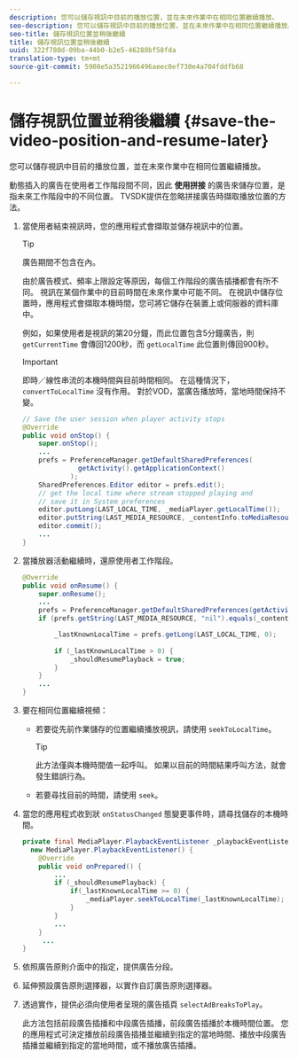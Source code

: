 ```yaml
---
description: 您可以儲存視訊中目前的播放位置，並在未來作業中在相同位置繼續播放。
seo-description: 您可以儲存視訊中目前的播放位置，並在未來作業中在相同位置繼續播放。
seo-title: 儲存視訊位置並稍後繼續
title: 儲存視訊位置並稍後繼續
uuid: 322f780d-09ba-44b0-b2e5-46288bf58fda
translation-type: tm+mt
source-git-commit: 5908e5a3521966496aeec0ef730e4a704fddfb68

---
```



# 儲存視訊位置並稍後繼續 {#save-the-video-position-and-resume-later}

您可以儲存視訊中目前的播放位置，並在未來作業中在相同位置繼續播放。

動態插入的廣告在使用者工作階段間不同，因此 **使用拼接** 的廣告來儲存位置，是指未來工作階段中的不同位置。 TVSDK提供在忽略拼接廣告時擷取播放位置的方法。

1. 當使用者結束視訊時，您的應用程式會擷取並儲存視訊中的位置。

   >[!TIP]
   >
   >廣告期間不包含在內。

   由於廣告模式、頻率上限設定等原因，每個工作階段的廣告插播都會有所不同。 視訊在某個作業中的目前時間在未來作業中可能不同。 在視訊中儲存位置時，應用程式會擷取本機時間，您可將它儲存在裝置上或伺服器的資料庫中。

   例如，如果使用者是視訊的第20分鐘，而此位置包含5分鐘廣告，則 `getCurrentTime` 會傳回1200秒，而 `getLocalTime` 此位置則傳回900秒。

   >[!IMPORTANT]
   >
   >即時／線性串流的本機時間與目前時間相同。 在這種情況下， `convertToLocalTime` 沒有作用。 對於VOD，當廣告播放時，當地時間保持不變。

   ```java
   // Save the user session when player activity stops 
   @Override 
   public void onStop() { 
       super.onStop(); 
       ... 
       prefs = PreferenceManager.getDefaultSharedPreferences( 
                 getActivity().getApplicationContext() 
               ); 
       SharedPreferences.Editor editor = prefs.edit(); 
       // get the local time where stream stopped playing and  
       // save it in System preferences 
       editor.putLong(LAST_LOCAL_TIME, _mediaPlayer.getLocalTime());  
       editor.putString(LAST_MEDIA_RESOURCE, _contentInfo.toMediaResource().getUrl()); 
       editor.commit(); 
       ... 
   } 
   ```

1. 當播放器活動繼續時，還原使用者工作階段。

   ```java
   @Override 
   public void onResume() { 
       super.onResume(); 
       ... 
       prefs = PreferenceManager.getDefaultSharedPreferences(getActivity().getApplicationContext()); 
       if (prefs.getString(LAST_MEDIA_RESOURCE, "nil").equals(_contentInfo.toMediaResource().getUrl())) { 
   
           _lastKnownLocalTime = prefs.getLong(LAST_LOCAL_TIME, 0);    // get the last local time saved  
                                                                       // in system preferences 
           if (_lastKnownLocalTime > 0) { 
               _shouldResumePlayback = true; 
           } 
       } 
       ... 
   } 
   ```

1. 要在相同位置繼續視頻：

   * 若要從先前作業儲存的位置繼續播放視訊，請使用 `seekToLocalTime`。

      >[!TIP]
      >
      >此方法僅與本機時間值一起呼叫。 如果以目前的時間結果呼叫方法，就會發生錯誤行為。

   * 若要尋找目前的時間，請使用 `seek`。

1. 當您的應用程式收到狀 `onStatusChanged` 態變更事件時，請尋找儲存的本機時間。

   ```java
   private final MediaPlayer.PlaybackEventListener _playbackEventListener =  
     new MediaPlayer.PlaybackEventListener() { 
       @Override 
       public void onPrepared() { 
           ... 
           if (_shouldResumePlayback) { 
               if(_lastKnownLocalTime >= 0) { 
                   _mediaPlayer.seekToLocalTime(_lastKnownLocalTime); 
               } 
           } 
           ... 
       } 
        ... 
   } 
   ```

1. 依照廣告原則介面中的指定，提供廣告分段。
1. 延伸預設廣告原則選擇器，以實作自訂廣告原則選擇器。
1. 透過實作，提供必須向使用者呈現的廣告插頁 `selectAdBreaksToPlay`。

   此方法包括前段廣告插播和中段廣告插播，前段廣告插播於本機時間位置。 您的應用程式可決定播放前段廣告插播並繼續到指定的當地時間、播放中段廣告插播並繼續到指定的當地時間，或不播放廣告插播。
